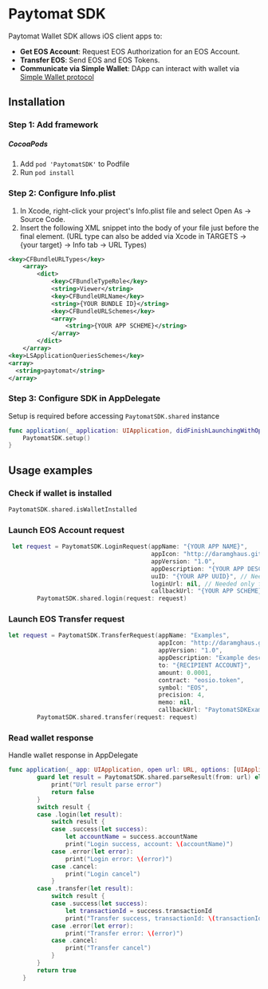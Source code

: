 Paytomat SDK   
==============
Paytomat Wallet SDK allows iOS client apps to:
- **Get EOS Account**: Request EOS Authorization for an EOS Account.
- **Transfer EOS**: Send EOS and EOS Tokens.
- **Communicate via Simple Wallet**: DApp can interact with wallet via [Simple Wallet protocol](https://github.com/southex/SimpleWallet/blob/master/README_en.md)
 
## Installation
### Step 1: Add framework 
##### CocoaPods
1. Add `pod 'PaytomatSDK'` to Podfile
2. Run `pod install`
### Step 2: Configure Info.plist 
1. In Xcode, right-click your project's Info.plist file and select Open As -> Source Code.
2. Insert the following XML snippet into the body of your file just before the final </dict> element. (URL type can also be added via Xcode in TARGETS -> {your target} -> Info tab -> URL Types)
```xml
<key>CFBundleURLTypes</key>
	<array>
		<dict>
			<key>CFBundleTypeRole</key>
			<string>Viewer</string>
			<key>CFBundleURLName</key>
			<string>{YOUR BUNDLE ID}</string>
			<key>CFBundleURLSchemes</key>
			<array>
				<string>{YOUR APP SCHEME}</string>
			</array>
		</dict>
	</array>
<key>LSApplicationQueriesSchemes</key>
<array>
  <string>paytomat</string>
</array>
```
### Step 3: Configure SDK in AppDelegate
Setup is required before accessing `PaytomatSDK.shared` instance
```swift
func application(_ application: UIApplication, didFinishLaunchingWithOptions launchOptions: [UIApplication.LaunchOptionsKey: Any]?) -> Bool {
    PaytomatSDK.setup()
}
```

## Usage examples

### Check if wallet is installed
```swift
PaytomatSDK.shared.isWalletInstalled
```

### Launch EOS Account request
```swift
 let request = PaytomatSDK.LoginRequest(appName: "{YOUR APP NAME}",
                                        appIcon: "http://daramghaus.github.io/icontester/images/iTunesArtwork.png",
                                        appVersion: "1.0",
                                        appDescription: "{YOUR APP DESCRIPTION}",
                                        uuID: "{YOUR APP UUID}", // Needed only for Simple Wallet protocol
                                        loginUrl: nil, // Needed only for Simple Wallet protocol
                                        callbackUrl: "{YOUR APP SCHEME}://eos.io")
        PaytomatSDK.shared.login(request: request)
```

### Launch EOS Transfer request
```swift
let request = PaytomatSDK.TransferRequest(appName: "Examples",
                                          appIcon: "http://daramghaus.github.io/icontester/images/iTunesArtwork.png",
                                          appVersion: "1.0",
                                          appDescription: "Example description",
                                          to: "{RECIPIENT ACCOUNT}",
                                          amount: 0.0001,
                                          contract: "eosio.token",
                                          symbol: "EOS",
                                          precision: 4,
                                          memo: nil,
                                          callbackUrl: "PaytomatSDKExamples://eos.io")
        PaytomatSDK.shared.transfer(request: request)
```
### Read wallet response 
Handle wallet response in AppDelegate
```swift
func application(_ app: UIApplication, open url: URL, options: [UIApplication.OpenURLOptionsKey : Any] = [:]) -> Bool {
        guard let result = PaytomatSDK.shared.parseResult(from: url) else {
            print("Url result parse error")
            return false
        }
        switch result {
        case .login(let result):
            switch result {
            case .success(let success):
                let accountName = success.accountName
                print("Login success, account: \(accountName)")
            case .error(let error):
                print("Login error: \(error)")
            case .cancel:
                print("Login cancel")
            }
        case .transfer(let result):
            switch result {
            case .success(let success):
                let transactionId = success.transactionId
                print("Transfer success, transactionId: \(transactionId)")
            case .error(let error):
                print("Transfer error: \(error)")
            case .cancel:
                print("Transfer cancel")
            }
        }
        return true
    }
```
